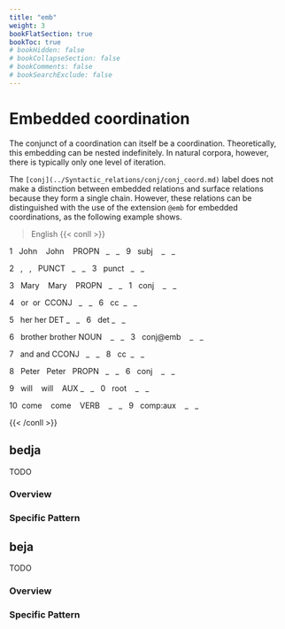 ```yaml
---
title: "emb"
weight: 3
bookFlatSection: true
bookToc: true
# bookHidden: false
# bookCollapseSection: false
# bookComments: false
# bookSearchExclude: false
---
```

# Embedded coordination

The conjunct of a coordination can itself be a coordination. Theoretically, this embedding can be nested indefinitely. In natural corpora, however, there is typically only one level of iteration.

The `[conj](../Syntactic_relations/conj/conj_coord.md)` label does not make a distinction between embedded relations and surface relations because they form a single chain. However, these relations can be distinguished with the use of the extension `@emb` for embedded coordinations, as the following example shows.

  
> English
{{< conll >}}

1   John    John    PROPN   _   _   9   subj    _   _

2   ,   ,   PUNCT   _   _   3   punct   _   _

3   Mary    Mary    PROPN   _   _   1   conj    _   _

4   or  or  CCONJ   _   _   6   cc  _   _

5   her her DET _   _   6   det _   _

6   brother brother NOUN    _   _   3   conj@emb    _   _

7   and and CCONJ   _   _   8   cc  _   _

8   Peter   Peter   PROPN   _   _   6   conj    _   _

9   will    will    AUX _   _   0   root    _   _

10  come    come    VERB    _   _   9   comp:aux    _   _

{{< /conll >}}







## bedja

TODO
### Overview

### Specific Pattern




## beja

TODO
### Overview

### Specific Pattern


